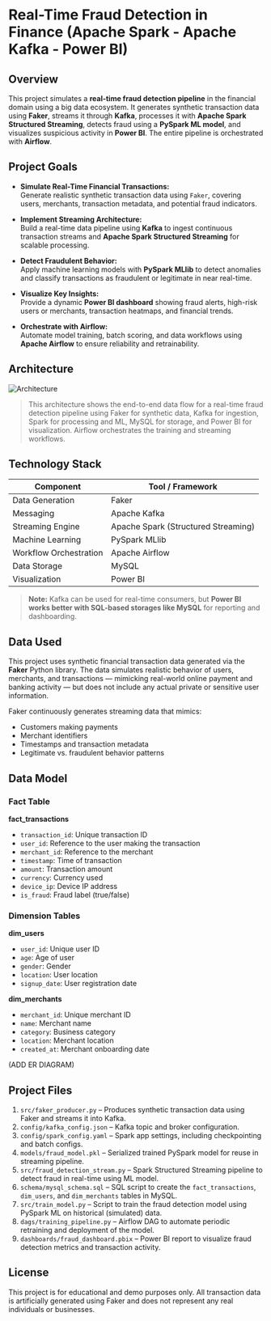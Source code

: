 # Real-Time Fraud Detection in Finance (Apache Spark - Apache Kafka - Power BI)

## Overview

This project simulates a **real-time fraud detection pipeline** in the financial domain using a big data ecosystem. It generates synthetic transaction data using **Faker**, streams it through **Kafka**, processes it with **Apache Spark Structured Streaming**, detects fraud using a **PySpark ML model**, and visualizes suspicious activity in **Power BI**. The entire pipeline is orchestrated with **Airflow**.

## Project Goals

- **Simulate Real-Time Financial Transactions:**  
  Generate realistic synthetic transaction data using `Faker`, covering users, merchants, transaction metadata, and potential fraud indicators.

- **Implement Streaming Architecture:**  
  Build a real-time data pipeline using **Kafka** to ingest continuous transaction streams and **Apache Spark Structured Streaming** for scalable processing.

- **Detect Fraudulent Behavior:**  
  Apply machine learning models with **PySpark MLlib** to detect anomalies and classify transactions as fraudulent or legitimate in near real-time.

- **Visualize Key Insights:**  
  Provide a dynamic **Power BI dashboard** showing fraud alerts, high-risk users or merchants, transaction heatmaps, and financial trends.

- **Orchestrate with Airflow:**  
  Automate model training, batch scoring, and data workflows using **Apache Airflow** to ensure reliability and retrainability.

## Architecture

![Architecture](https://github.com/user-attachments/assets/7bf25abe-665f-42e4-a015-d39458328d32)

> This architecture shows the end-to-end data flow for a real-time fraud detection pipeline using Faker for synthetic data, Kafka for ingestion, Spark for processing and ML, MySQL for storage, and Power BI for visualization. Airflow orchestrates the training and streaming workflows.

## Technology Stack

| Component              | Tool / Framework             |
|------------------------|------------------------------|
| Data Generation        | Faker                        |
| Messaging              | Apache Kafka                 |
| Streaming Engine       | Apache Spark (Structured Streaming) |
| Machine Learning       | PySpark MLlib                |
| Workflow Orchestration | Apache Airflow               |
| Data Storage           | MySQL                        |
| Visualization          | Power BI                     |

> **Note:** Kafka can be used for real-time consumers, but **Power BI works better with SQL-based storages like MySQL** for reporting and dashboarding.

## Data Used

This project uses synthetic financial transaction data generated via the **Faker** Python library. The data simulates realistic behavior of users, merchants, and transactions — mimicking real-world online payment and banking activity — but does not include any actual private or sensitive user information.

Faker continuously generates streaming data that mimics:

- Customers making payments  
- Merchant identifiers  
- Timestamps and transaction metadata  
- Legitimate vs. fraudulent behavior patterns  

## Data Model

### Fact Table

**fact_transactions**
- `transaction_id`: Unique transaction ID  
- `user_id`: Reference to the user making the transaction  
- `merchant_id`: Reference to the merchant  
- `timestamp`: Time of transaction  
- `amount`: Transaction amount  
- `currency`: Currency used  
- `device_ip`: Device IP address  
- `is_fraud`: Fraud label (true/false)  

### Dimension Tables

**dim_users**
- `user_id`: Unique user ID  
- `age`: Age of user  
- `gender`: Gender  
- `location`: User location  
- `signup_date`: User registration date  

**dim_merchants**
- `merchant_id`: Unique merchant ID  
- `name`: Merchant name  
- `category`: Business category  
- `location`: Merchant location  
- `created_at`: Merchant onboarding date  

(ADD ER DIAGRAM)

## Project Files

1. `src/faker_producer.py` – Produces synthetic transaction data using Faker and streams it into Kafka.  
2. `config/kafka_config.json` – Kafka topic and broker configuration.  
3. `config/spark_config.yaml` – Spark app settings, including checkpointing and batch configs.  
4. `models/fraud_model.pkl` – Serialized trained PySpark model for reuse in streaming pipeline.  
5. `src/fraud_detection_stream.py` – Spark Structured Streaming pipeline to detect fraud in real-time using ML model.  
6. `schema/mysql_schema.sql` – SQL script to create the `fact_transactions`, `dim_users`, and `dim_merchants` tables in MySQL.  
7. `src/train_model.py` – Script to train the fraud detection model using PySpark ML on historical (simulated) data.  
8. `dags/training_pipeline.py` – Airflow DAG to automate periodic retraining and deployment of the model.  
9. `dashboards/fraud_dashboard.pbix` – Power BI report to visualize fraud detection metrics and transaction activity.  

## License

This project is for educational and demo purposes only. All transaction data is artificially generated using Faker and does not represent any real individuals or businesses.
